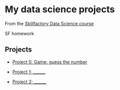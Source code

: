 # My data science projects
From the [Skillfactory Data Science course](https://skillfactory.ru/data-scientist)

SF homework

## Projects

* [Project 0. Game: guess the number](https://github.com/Ctanicla8/sf_data_science/blob/main/)

* [Project 1: ______](________)
* [Project 2: ______](________)
